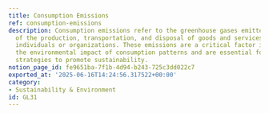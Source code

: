 ```yaml
---
title: Consumption Emissions
ref: consumption-emissions
description: Consumption emissions refer to the greenhouse gases emitted as a result
  of the production, transportation, and disposal of goods and services consumed by
  individuals or organizations. These emissions are a critical factor in assessing
  the environmental impact of consumption patterns and are essential for developing
  strategies to promote sustainability.
notion_page_id: fe9651ba-7f1b-4d94-b243-725c3dd022c7
exported_at: '2025-06-16T14:24:56.317522+00:00'
category:
- Sustainability & Environment
id: GL31
---
```


